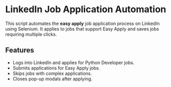 # LinkedIn Job Application Automation

This script automates the **easy apply** job application process on LinkedIn using Selenium. It applies to jobs that support Easy Apply and saves jobs requiring multiple clicks.

## Features

- Logs into LinkedIn and applies for Python Developer jobs.
- Submits applications for Easy Apply jobs.
- Skips jobs with complex applications.
- Closes pop-up modals after applying.
